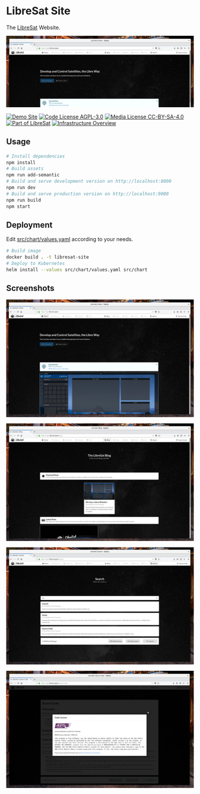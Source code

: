 # LibreSat Site

The [LibreSat](https://libresat.space/) Website.

![Home Page Banner](screenshots/banner.png)

[![Demo Site](https://img.shields.io/badge/demo%20site-libresat.space-blue.svg)](https://libresat.space)
[![Code License AGPL-3.0](https://img.shields.io/badge/code%20license-AGPL--3.0-blue.svg)](https://www.gnu.org/licenses/agpl-3.0.en.html)
[![Media License CC-BY-SA-4.0](https://img.shields.io/badge/media%20license-CC--BY--SA--4.0-blue.svg)](https://creativecommons.org/licenses/by-sa/4.0/)
[![Part of LibreSat](https://img.shields.io/badge/part%20of-libresat-blue.svg)](https://gitlab.com/libresat/libresat)
[![Infrastructure Overview](https://img.shields.io/badge/support-infrastructure%20overview-blue.svg)](https://libresat.space/docs/infrastructure)

## Usage

```bash
# Install dependencies
npm install
# Build assets
npm run add-semantic
# Build and serve development version on http://localhost:8000
npm run dev
# Build and serve production version on http://localhost:9000
npm run build
npm start
```

## Deployment

Edit [src/chart/values.yaml](src/chart/values.yaml) according to your needs.

```bash
# Build image
docker build . -t libresat-site
# Deploy to Kubernetes
helm install --values src/chart/values.yaml src/chart
```

## Screenshots

![Home Page](screenshots/home.png)

![Blog](screenshots/blog.png)

![Search](screenshots/search.png)

![License Modal](screenshots/license-modal.png)
